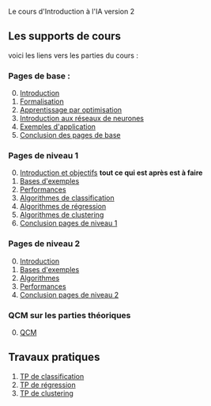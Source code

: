 Le cours d'Introduction à l'IA version 2

## Les supports de cours

voici les liens vers les parties du cours :

### Pages de base :

0. [Introduction](Cours/00_intro.md)
1. [Formalisation](Cours/01_formalisation.md)
2. [Apprentissage par optimisation](Cours/02_optimisation.md)
3. [Introduction aux réseaux de neurones](Cours/03_Presentation_DNN.md)
4. [Exemples d'application](Cours/04_exemples_application.md)
5. [Conclusion des pages de base](Cours/05_conclusion_pages_de_base.md)

### Pages de niveau 1

0. [Introduction et objectifs](Cours/10_introduction_pages_niveau1.md) **tout ce qui est après est à faire**
1. [Bases d'exemples](Cours\11_bases_d_exemples.md) 
2. [Performances](Cours\12_performances.md)
3. [Algorithmes de classification](Cours\13_algos_classif.md)
4. [Algorithmes de régression](Cours\14_algos_regression.md)
5. [Algorithmes de clustering](Cours\15_algos_clustering.md)
6. [Conclusion pages de niveau 1](Cours\16_conclusion_niveau1.md)

### Pages de niveau 2

0. [Introduction](Cours/20_introduction_pages_niveau2.md)
1. [Bases d'exemples](Cours\21_bases_d_exemples.md)
2. [Algorithmes](Cours\23_algos.md)
3. [Performances](Cours\23_performances.md)
4. [Conclusion pages de niveau 2](Cours\24_conclusion_niveau2.md)

### QCM sur les parties théoriques

0. [QCM](Cours\25_qcm.md)

## Travaux pratiques

1. [TP de classification](Cours\31_tp_classif.md)
2. [TP de régression](Cours\32_tp_regression.md)
3. [TP de clustering](Cours\33_tp_clustering.md)



